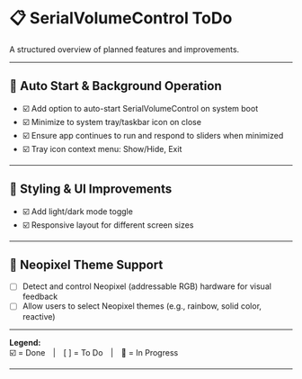 ﻿# 📋 SerialVolumeControl ToDo

A structured overview of planned features and improvements.

---

## 🚀 Auto Start & Background Operation
- ☑️ Add option to auto-start SerialVolumeControl on system boot
- ☑️ Minimize to system tray/taskbar icon on close
- ☑️ Ensure app continues to run and respond to sliders when minimized
- ☑️ Tray icon context menu: Show/Hide, Exit

---

## 🎨 Styling & UI Improvements
- ☑️ Add light/dark mode toggle
- ☑️ Responsive layout for different screen sizes

---

## 🌈 Neopixel Theme Support
- [ ] Detect and control Neopixel (addressable RGB) hardware for visual feedback
- [ ] Allow users to select Neopixel themes (e.g., rainbow, solid color, reactive)

---

**Legend:**  
☑️ = Done | [ ] = To Do | 📝 = In Progress

---